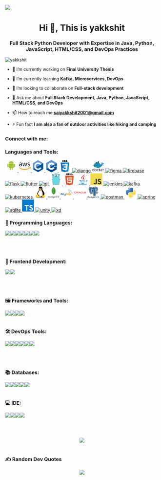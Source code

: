 ![](https://github.com/sadasiva111/sadasiva111/blob/ee4baa4114985770edc9af5e23eb46f19e50a325/Banner.gif)
<h1 align="center">Hi 👋, This is yakkshit</h1>
<h3 align="center">Full Stack Python Developer with Expertise in Java, Python, JavaScript, HTML/CSS, and DevOps Practices</h3>
<!--<img src="https://so-development.org/wp-content/uploads/2021/11/full-stack-development.gif" alt="coding">-->

<p align="left"> <img src="https://komarev.com/ghpvc/?username=saiyakkshit&label=Profile%20views&color=0e75b6&style=flat" alt="yakkshit" /> </p>

- 🔭 I’m currently working on **Final University Thesis**

- 🌱 I’m currently learning **Kafka, Microservices, DevOps**

- 👯 I’m looking to collaborate on **Full-stack development**

- 💬 Ask me about **Full Stack Development, Java, Python, JavaScript, HTML/CSS, and DevOps**

- 📫 How to reach me **saiyakkshit2001@gmail.com**

- ⚡ Fun fact **I am also a fan of outdoor activities like hiking and camping**

<h3 align="left">Connect with me:</h3>
<p align="left">
</p>


<h3 align="left">Languages and Tools:</h3>
<p align="left"> <a href="https://developer.android.com" target="_blank" rel="noreferrer"> <img src="https://raw.githubusercontent.com/devicons/devicon/master/icons/android/android-original-wordmark.svg" alt="android" width="40" height="40"/> </a> <a href="https://aws.amazon.com" target="_blank" rel="noreferrer"> <img src="https://raw.githubusercontent.com/devicons/devicon/master/icons/amazonwebservices/amazonwebservices-original-wordmark.svg" alt="aws" width="40" height="40"/> </a> <a href="https://www.cprogramming.com/" target="_blank" rel="noreferrer"> <img src="https://raw.githubusercontent.com/devicons/devicon/master/icons/c/c-original.svg" alt="c" width="40" height="40"/> </a> <a href="https://www.w3schools.com/cpp/" target="_blank" rel="noreferrer"> <img src="https://raw.githubusercontent.com/devicons/devicon/master/icons/cplusplus/cplusplus-original.svg" alt="cplusplus" width="40" height="40"/> </a> <a href="https://www.w3schools.com/css/" target="_blank" rel="noreferrer"> <img src="https://raw.githubusercontent.com/devicons/devicon/master/icons/css3/css3-original-wordmark.svg" alt="css3" width="40" height="40"/> </a> <a href="https://www.djangoproject.com/" target="_blank" rel="noreferrer"> <img src="https://cdn.worldvectorlogo.com/logos/django.svg" alt="django" width="40" height="40"/> </a> <a href="https://www.docker.com/" target="_blank" rel="noreferrer"> <img src="https://raw.githubusercontent.com/devicons/devicon/master/icons/docker/docker-original-wordmark.svg" alt="docker" width="40" height="40"/> </a> <a href="https://www.figma.com/" target="_blank" rel="noreferrer"> <img src="https://www.vectorlogo.zone/logos/figma/figma-icon.svg" alt="figma" width="40" height="40"/> </a> <a href="https://firebase.google.com/" target="_blank" rel="noreferrer"> <img src="https://www.vectorlogo.zone/logos/firebase/firebase-icon.svg" alt="firebase" width="40" height="40"/> </a> <a href="https://flask.palletsprojects.com/" target="_blank" rel="noreferrer"> <img src="https://www.vectorlogo.zone/logos/pocoo_flask/pocoo_flask-icon.svg" alt="flask" width="40" height="40"/> </a> <a href="https://flutter.dev" target="_blank" rel="noreferrer"> <img src="https://www.vectorlogo.zone/logos/flutterio/flutterio-icon.svg" alt="flutter" width="40" height="40"/> </a> <a href="https://git-scm.com/" target="_blank" rel="noreferrer"> <img src="https://www.vectorlogo.zone/logos/git-scm/git-scm-icon.svg" alt="git" width="40" height="40"/> </a> <a href="https://golang.org" target="_blank" rel="noreferrer"> <img src="https://raw.githubusercontent.com/devicons/devicon/master/icons/go/go-original.svg" alt="go" width="40" height="40"/> </a> <a href="https://www.w3.org/html/" target="_blank" rel="noreferrer"> <img src="https://raw.githubusercontent.com/devicons/devicon/master/icons/html5/html5-original-wordmark.svg" alt="html5" width="40" height="40"/> </a> <a href="https://www.java.com" target="_blank" rel="noreferrer"> <img src="https://raw.githubusercontent.com/devicons/devicon/master/icons/java/java-original.svg" alt="java" width="40" height="40"/> </a> <a href="https://developer.mozilla.org/en-US/docs/Web/JavaScript" target="_blank" rel="noreferrer"> <img src="https://raw.githubusercontent.com/devicons/devicon/master/icons/javascript/javascript-original.svg" alt="javascript" width="40" height="40"/> </a> <a href="https://www.jenkins.io" target="_blank" rel="noreferrer"> <img src="https://www.vectorlogo.zone/logos/jenkins/jenkins-icon.svg" alt="jenkins" width="40" height="40"/> </a> <a href="https://kafka.apache.org/" target="_blank" rel="noreferrer"> <img src="https://www.vectorlogo.zone/logos/apache_kafka/apache_kafka-icon.svg" alt="kafka" width="40" height="40"/> </a> <a href="https://kubernetes.io" target="_blank" rel="noreferrer"> <img src="https://www.vectorlogo.zone/logos/kubernetes/kubernetes-icon.svg" alt="kubernetes" width="40" height="40"/> </a> <a href="https://www.linux.org/" target="_blank" rel="noreferrer"> <img src="https://raw.githubusercontent.com/devicons/devicon/master/icons/linux/linux-original.svg" alt="linux" width="40" height="40"/> </a> <a href="https://www.mongodb.com/" target="_blank" rel="noreferrer"> <img src="https://raw.githubusercontent.com/devicons/devicon/master/icons/mongodb/mongodb-original-wordmark.svg" alt="mongodb" width="40" height="40"/> </a> <a href="https://www.mysql.com/" target="_blank" rel="noreferrer"> <img src="https://raw.githubusercontent.com/devicons/devicon/master/icons/mysql/mysql-original-wordmark.svg" alt="mysql" width="40" height="40"/> </a> <a href="https://www.oracle.com/" target="_blank" rel="noreferrer"> <img src="https://raw.githubusercontent.com/devicons/devicon/master/icons/oracle/oracle-original.svg" alt="oracle" width="40" height="40"/> </a> <a href="https://www.postgresql.org" target="_blank" rel="noreferrer"> <img src="https://raw.githubusercontent.com/devicons/devicon/master/icons/postgresql/postgresql-original-wordmark.svg" alt="postgresql" width="40" height="40"/> </a> <a href="https://postman.com" target="_blank" rel="noreferrer"> <img src="https://www.vectorlogo.zone/logos/getpostman/getpostman-icon.svg" alt="postman" width="40" height="40"/> </a> <a href="https://www.python.org" target="_blank" rel="noreferrer"> <img src="https://raw.githubusercontent.com/devicons/devicon/master/icons/python/python-original.svg" alt="python" width="40" height="40"/> </a> <a href="https://spring.io/" target="_blank" rel="noreferrer"> <img src="https://www.vectorlogo.zone/logos/springio/springio-icon.svg" alt="spring" width="40" height="40"/> </a> <a href="https://www.sqlite.org/" target="_blank" rel="noreferrer"> <img src="https://www.vectorlogo.zone/logos/sqlite/sqlite-icon.svg" alt="sqlite" width="40" height="40"/> </a> <a href="https://www.typescriptlang.org/" target="_blank" rel="noreferrer"> <img src="https://raw.githubusercontent.com/devicons/devicon/master/icons/typescript/typescript-original.svg" alt="typescript" width="40" height="40"/> </a> <a href="https://unity.com/" target="_blank" rel="noreferrer"> <img src="https://www.vectorlogo.zone/logos/unity3d/unity3d-icon.svg" alt="unity" width="40" height="40"/> </a> <a href="https://www.adobe.com/products/xd.html" target="_blank" rel="noreferrer"> <img src="https://cdn.worldvectorlogo.com/logos/adobe-xd.svg" alt="xd" width="40" height="40"/> </a> </p>


### 📝  Programming Languages:


  <img height="42px" align="left" src="https://icon.icepanel.io/Technology/svg/Python.svg" />
  <img height="42px" align="left" src="https://icon.icepanel.io/Technology/svg/Java.svg" />
  <img height="42px" align="left" src="https://icon.icepanel.io/Technology/svg/C.svg" />
  <img height="42px" align="left" src="https://icon.icepanel.io/Technology/svg/Go.svg" />
  <img height="42px" align="left" src="https://icon.icepanel.io/Technology/svg/JavaScript.svg" />
  <img height="42px" align="left" src="https://icon.icepanel.io/Technology/svg/TypeScript.svg" />
   <img height="42px" align="left" src="https://icon.icepanel.io/Technology/svg/C%2B%2B-%28CPlusPlus%29.svg" />
  <!-- <img height="42px" align="left" src="https://icon.icepanel.io/Technology/svg/Solidity.svg" /> -->
  
<br/>
<br/>
<br/>
<br/>


### 📝 Frontend Development:


  <img height="42px" align="left" src="https://icon.icepanel.io/Technology/svg/HTML5.svg" />
  <img height="42px" align="left" src="https://icon.icepanel.io/Technology/svg/CSS3.svg" />

  <!-- <img height="42px" align="left" src="https://icon.icepanel.io/Technology/svg/Solidity.svg" /> -->
<br/>
<br/>
<br/>
<br/>


### 🖼️  Frameworks and Tools:


<img height="42px" align="left" src="https://icon.icepanel.io/Technology/svg/Spring.svg" />

<img height="42px" align="left" src="https://icon.icepanel.io/Technology/svg/Flask.svg" />
<img height="42px" align="left" src="https://icon.icepanel.io/Technology/svg/Django.svg" />

<img height="42px" align="left" src="https://icon.icepanel.io/Technology/svg/Postman.svg" />

<br/>
<br/>


### 🛠️  DevOps Tools:

<img height="42px" align="left" src="https://icon.icepanel.io/Technology/svg/Git.svg" />
<img height="42px" align="left" src="https://icon.icepanel.io/Technology/svg/Docker.svg" />
<img height="42px" align="left" src="https://icon.icepanel.io/Technology/svg/Kubernetes.svg" />
<img height="42px" align="left" src="https://icon.icepanel.io/Technology/svg/Jenkins.svg" />
<img height="42px" align="left" src="https://icon.icepanel.io/Technology/svg/Aws.svg" />
<img height="42px" align="left" src="https://icon.icepanel.io/Technology/png-shadow-512/Apache-Kafka.png" />
<br/>
<br/>
<br/>
<br/>

### 📚  Databases:

<img height="42px" align="left" src="https://icon.icepanel.io/Technology/svg/Firebase.svg" />
<img height="42px" align="left" src="https://icon.icepanel.io/Technology/svg/MongoDB.svg" />
<img height="42px" align="left" src="https://icon.icepanel.io/Technology/svg/MySQL.svg" />
<img height="42px" align="left" src="https://icon.icepanel.io/Technology/svg/Oracle.svg" />
<img height="42px" align="left" src="https://icon.icepanel.io/Technology/svg/PostgresSQL.svg" />

<br/>
<br/>


### 💻  IDE:

<img height="42px" align="left" src="https://icon.icepanel.io/Technology/svg/Visual-Studio-Code-%28VS-Code%29.svg" />
<img height="42px" align="left" src="https://icon.icepanel.io/Technology/svg/Xcode.svg" />
<img height="42px" align="left" src="https://icon.icepanel.io/Technology/svg/IntelliJ-IDEA.svg" />
<img height="42px" align="left" src="https://icon.icepanel.io/Technology/svg/Android-Studio.svg" />
<br/>
<br/>
<br/>
<br/>
<p align="center">

<img src="https://github-readme-streak-stats.herokuapp.com/?user=saiyakkshit&theme=midnight-purple"/>
<br />

<br/>

</p>



###                                        ✍️ Random Dev Quotes
<!--![](https://quotes-github-readme.vercel.app/api?type=horizontal&theme=merko)-->
<p align=center>
  <img align="center" width=60% src="https://quotes-github-readme.vercel.app/api?type=horizontal&theme=merko" />
<p>
